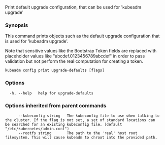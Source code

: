 
Print default upgrade configuration, that can be used for 'kubeadm upgrade'

### Synopsis


This command prints objects such as the default upgrade configuration that is used for 'kubeadm upgrade'.

Note that sensitive values like the Bootstrap Token fields are replaced with placeholder values like "abcdef.0123456789abcdef" in order to pass validation but
not perform the real computation for creating a token.


```
kubeadm config print upgrade-defaults [flags]
```

### Options

```
  -h, --help   help for upgrade-defaults
```

### Options inherited from parent commands

```
      --kubeconfig string   The kubeconfig file to use when talking to the cluster. If the flag is not set, a set of standard locations can be searched for an existing kubeconfig file. (default "/etc/kubernetes/admin.conf")
      --rootfs string       The path to the 'real' host root filesystem. This will cause kubeadm to chroot into the provided path.
```
